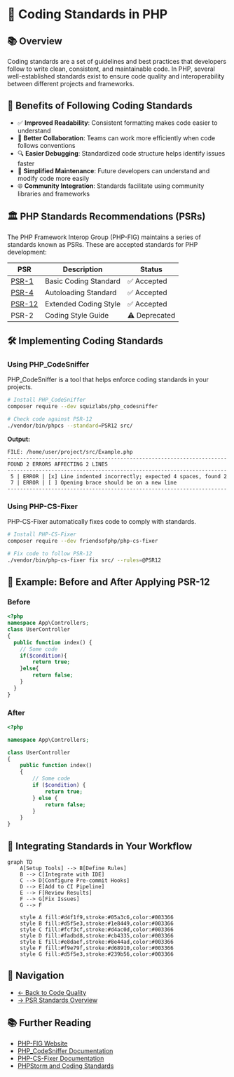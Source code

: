 # 📏 Coding Standards in PHP

## 📚 Overview

Coding standards are a set of guidelines and best practices that developers follow to write clean, consistent, and maintainable code. In PHP, several well-established standards exist to ensure code quality and interoperability between different projects and frameworks.

## 🌟 Benefits of Following Coding Standards

- ✅ **Improved Readability**: Consistent formatting makes code easier to understand
- 🤝 **Better Collaboration**: Teams can work more efficiently when code follows conventions
- 🔍 **Easier Debugging**: Standardized code structure helps identify issues faster
- 🔄 **Simplified Maintenance**: Future developers can understand and modify code more easily
- 🌐 **Community Integration**: Standards facilitate using community libraries and frameworks

## 🏛️ PHP Standards Recommendations (PSRs)

The PHP Framework Interop Group (PHP-FIG) maintains a series of standards known as PSRs. These are accepted standards for PHP development:

| PSR | Description | Status |
|-----|-------------|--------|
| [PSR-1](./01b-psr-1.md) | Basic Coding Standard | ✅ Accepted |
| [PSR-4](./01d-psr-4.md) | Autoloading Standard | ✅ Accepted |
| [PSR-12](./01c-psr-12.md) | Extended Coding Style | ✅ Accepted |
| PSR-2 | Coding Style Guide | ⚠️ Deprecated |

## 🛠️ Implementing Coding Standards

### Using PHP_CodeSniffer

PHP_CodeSniffer is a tool that helps enforce coding standards in your projects.

```bash
# Install PHP_CodeSniffer
composer require --dev squizlabs/php_codesniffer

# Check code against PSR-12
./vendor/bin/phpcs --standard=PSR12 src/
```

**Output:**
```
FILE: /home/user/project/src/Example.php
----------------------------------------------------------------------
FOUND 2 ERRORS AFFECTING 2 LINES
----------------------------------------------------------------------
 5 | ERROR | [x] Line indented incorrectly; expected 4 spaces, found 2
 7 | ERROR | [ ] Opening brace should be on a new line
----------------------------------------------------------------------
```

### Using PHP-CS-Fixer

PHP-CS-Fixer automatically fixes code to comply with standards.

```bash
# Install PHP-CS-Fixer
composer require --dev friendsofphp/php-cs-fixer

# Fix code to follow PSR-12
./vendor/bin/php-cs-fixer fix src/ --rules=@PSR12
```

## 📝 Example: Before and After Applying PSR-12

### Before

```php
<?php
namespace App\Controllers;
class UserController
{
  public function index() {
    // Some code
    if($condition){
        return true;
    }else{
        return false;
    }
  }
}
```

### After

```php
<?php

namespace App\Controllers;

class UserController
{
    public function index()
    {
        // Some code
        if ($condition) {
            return true;
        } else {
            return false;
        }
    }
}
```

## 🔄 Integrating Standards in Your Workflow

```mermaid
graph TD
    A[Setup Tools] --> B[Define Rules]
    B --> C[Integrate with IDE]
    C --> D[Configure Pre-commit Hooks]
    D --> E[Add to CI Pipeline]
    E --> F[Review Results]
    F --> G[Fix Issues]
    G --> F
    
    style A fill:#d4f1f9,stroke:#05a3c6,color:#003366
    style B fill:#d5f5e3,stroke:#1e8449,color:#003366
    style C fill:#fcf3cf,stroke:#d4ac0d,color:#003366
    style D fill:#fadbd8,stroke:#cb4335,color:#003366
    style E fill:#e8daef,stroke:#8e44ad,color:#003366
    style F fill:#f9e79f,stroke:#d68910,color:#003366
    style G fill:#d5f5e3,stroke:#239b56,color:#003366
```

## 🧭 Navigation

- [← Back to Code Quality](./README.md)
- [→ PSR Standards Overview](./01a-psr-standards.md)

## 📚 Further Reading

- [PHP-FIG Website](https://www.php-fig.org/)
- [PHP_CodeSniffer Documentation](https://github.com/squizlabs/PHP_CodeSniffer/wiki)
- [PHP-CS-Fixer Documentation](https://github.com/FriendsOfPHP/PHP-CS-Fixer)
- [PHPStorm and Coding Standards](https://www.jetbrains.com/help/phpstorm/using-php-code-sniffer.html)

